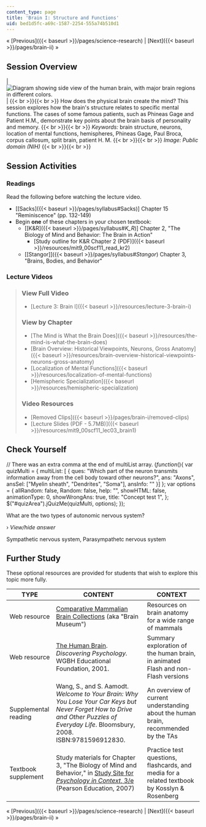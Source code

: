 ```yaml
---
content_type: page
title: 'Brain I: Structure and Functions'
uid: bed1d5fc-a69c-1587-2254-555a74b510d1
---
```


« [Previous]({{< baseurl >}}/pages/science-research) | [Next]({{< baseurl >}}/pages/brain-ii) »

Session Overview
----------------

| ![Diagram showing side view of the human brain, with major brain regions in different colors.](/courses/brain-and-cognitive-sciences/9-00sc-introduction-to-psychology-fall-2011/brain-i/lec03_chp.jpg) |  {{< br >}}{{< br >}} How does the physical brain create the mind? This session explores how the brain's structure relates to specific mental functions. The cases of some famous patients, such as Phineas Gage and Patient H.M., demonstrate key points about the brain basis of personality and memory. {{< br >}}{{< br >}} _Keywords:_ brain structure, neurons, location of mental functions, hemispheres, Phineas Gage, Paul Broca, corpus callosum, split brain, patient H. M. {{< br >}}{{< br >}} _Image: Public domain (NIH)_ {{< br >}}{{< br >}}  

Session Activities
------------------

### Readings

Read the following before watching the lecture video.

*   \[[Sacks]({{< baseurl >}}/pages/syllabus#Sacks)\] Chapter 15 "Reminiscence" (pp. 132-149)
*   Begin **one** of these chapters in your chosen textbook:
    *   \[[K&R]({{< baseurl >}}/pages/syllabus#_K_R_)\] Chapter 2, "The Biology of Mind and Behavior: The Brain in Action"
        *   [Study outline for K&R Chapter 2 (PDF)]({{< baseurl >}}/resources/mit9_00scf11_read_kr2)
    *   [\[Stangor\]]({{< baseurl >}}/pages/syllabus#_Stangor_) Chapter 3, "Brains, Bodies, and Behavior"

### Lecture Videos

> ### View Full Video
> 
> *   [Lecture 3: Brain I]({{< baseurl >}}/resources/lecture-3-brain-i)
> 
> ### View by Chapter
> 
> *   [The Mind is What the Brain Does]({{< baseurl >}}/resources/the-mind-is-what-the-brain-does)
> *   [Brain Overview: Historical Viewpoints, Neurons, Gross Anatomy]({{< baseurl >}}/resources/brain-overview-historical-viewpoints-neurons-gross-anatomy)
> *   [Localization of Mental Functions]({{< baseurl >}}/resources/localization-of-mental-functions)
> *   [Hemispheric Specialization]({{< baseurl >}}/resources/hemispheric-specialization)
> 
> ### Video Resources
> 
> *   [Removed Clips]({{< baseurl >}}/pages/brain-i/removed-clips)
> *   [Lecture Slides (PDF - 5.7MB)]({{< baseurl >}}/resources/mit9_00scf11_lec03_brain1)

Check Yourself
--------------

// There was an extra comma at the end of multiList array. $( function($){ var quizMulti = { multiList: \[ { ques: "Which part of the neuron transmits information away from the cell body toward other neurons?", ans: "Axons", ansSel: \["Myelin sheath", "Dendrites", "Soma"\], ansInfo: "" }\] }; var options = { allRandom: false, Random: false, help: "", showHTML: false, animationType: 0, showWrongAns: true, title: "Concept test 1", }; $("#quizArea").jQuizMe(quizMulti, options); });

What are the two types of autonomic nervous system?

› _View/hide answer_

Sympathetic nervous system, Parasympathetc nervous system

Further Study
-------------

These optional resources are provided for students that wish to explore this topic more fully.

| TYPE | CONTENT | CONTEXT |
| --- | --- | --- |
| Web resource | [Comparative Mammalian Brain Collections](http://www.brainmuseum.org) (aka "Brain Museum") | Resources on brain anatomy for a wide range of mammals |
| Web resource | [The Human Brain](http://www.learner.org/discoveringpsychology/brain/). _Discovering Psychology._ WGBH Educational Foundation, 2001. | Summary exploration of the human brain, in animated Flash and non-Flash versions |
| Supplemental reading | Wang, S., and S. Aamodt. _Welcome to Your Brain: Why You Lose Your Car Keys but Never Forget How to Drive and Other Puzzles of Everyday Life_. Bloomsbury, 2008. ISBN:9781596912830. | An overview of current understanding about the human brain, recommended by the TAs |
| Textbook supplement | Study materials for Chapter 3, "The Biology of Mind and Behavior," in [Study Site for _Psychology in Context_, 3/e](http://www.pearsonhighered.com/educator/product/Fundamentals-of-Psychology-in-Context/9780205507573.page) (Pearson Education, 2007) | Practice test questions, flashcards, and media for a related textbook by Kosslyn & Rosenberg 

« [Previous]({{< baseurl >}}/pages/science-research) | [Next]({{< baseurl >}}/pages/brain-ii) »